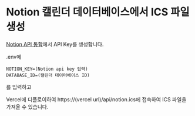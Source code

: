 # Notion 캘린더 데이터베이스에서 ICS 파일 생성

[Notion API 통합](https://www.notion.so/my-integrations)에서 API Key를 생성합니다.

.env에

```
NOTION_KEY=(Notion api key 입력)
DATABASE_ID=(캘린더 데이터베이스 ID)
```

를 입력하고

Vercel에 디플로이하여 https://(vercel url)/api/notion.ics에 접속하여 ICS 파일을 가져올 수 있습니다.
